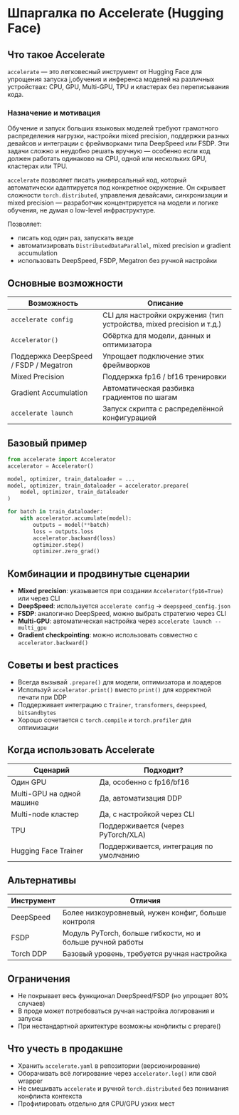 # Шпаргалка по Accelerate (Hugging Face)

## Что такое Accelerate

`accelerate` — это легковесный инструмент от Hugging Face для упрощения запуска j,обучения и инференса моделей на различных устройствах: CPU, GPU, Multi-GPU, TPU и кластерах без переписывания кода.

### Назначение и мотивация

Обучение и запуск больших языковых моделей требуют грамотного распределения нагрузки, настройки mixed precision, поддержки разных девайсов и интеграции с фреймворками типа DeepSpeed или FSDP. Эти задачи сложно и неудобно решать вручную — особенно если код должен работать одинаково на CPU, одной или нескольких GPU, кластерах или TPU.

`accelerate` позволяет писать универсальный код, который автоматически адаптируется под конкретное окружение. Он скрывает сложности `torch.distributed`, управления девайсами, синхронизации и mixed precision — разработчик концентрируется на модели и логике обучения, не думая о low-level инфраструктуре.

Позволяет:
- писать код один раз, запускать везде
- автоматизировать `DistributedDataParallel`, mixed precision и gradient accumulation
- использовать DeepSpeed, FSDP, Megatron без ручной настройки

## Основные возможности

| Возможность | Описание |
|------------|----------|
| `accelerate config` | CLI для настройки окружения (тип устройства, mixed precision и т.д.) |
| `Accelerator()` | Обёртка для модели, данных и оптимизатора |
| Поддержка DeepSpeed / FSDP / Megatron | Упрощает подключение этих фреймворков |
| Mixed Precision | Поддержка fp16 / bf16 тренировки |
| Gradient Accumulation | Автоматическая разбивка градиентов по шагам |
| `accelerate launch` | Запуск скрипта с распределённой конфигурацией |

## Базовый пример

```python
from accelerate import Accelerator
accelerator = Accelerator()

model, optimizer, train_dataloader = ...
model, optimizer, train_dataloader = accelerator.prepare(
    model, optimizer, train_dataloader
)

for batch in train_dataloader:
    with accelerator.accumulate(model):
        outputs = model(**batch)
        loss = outputs.loss
        accelerator.backward(loss)
        optimizer.step()
        optimizer.zero_grad()
```

## Комбинации и продвинутые сценарии

- **Mixed precision**: указывается при создании `Accelerator(fp16=True)` или через CLI
- **DeepSpeed**: используется `accelerate config` → `deepspeed_config.json`
- **FSDP**: аналогично DeepSpeed, можно выбрать стратегию через CLI
- **Multi-GPU**: автоматическая настройка через `accelerate launch --multi_gpu`
- **Gradient checkpointing**: можно использовать совместно с `accelerator.backward()`

## Советы и best practices

- Всегда вызывай `.prepare()` для модели, оптимизатора и лоадеров
- Используй `accelerator.print()` вместо `print()` для корректной печати при DDP
- Поддерживает интеграцию с `Trainer`, `transformers`, `deepspeed`, `bitsandbytes`
- Хорошо сочетается с `torch.compile` и `torch.profiler` для оптимизации

## Когда использовать Accelerate

| Сценарий | Подходит? |
|----------|-----------|
| Один GPU | Да, особенно с fp16/bf16 |
| Multi-GPU на одной машине | Да, автоматизация DDP |
| Multi-node кластер | Да, с настройкой через CLI |
| TPU | Поддерживается (через PyTorch/XLA) |
| Hugging Face Trainer | Поддерживается, интеграция по умолчанию |

## Альтернативы

| Инструмент | Отличия |
|-----------|----------|
| DeepSpeed | Более низкоуровневый, нужен конфиг, больше контроля |
| FSDP | Модуль PyTorch, больше гибкости, но и больше ручной работы |
| Torch DDP | Базовый уровень, требуется ручная настройка |

## Ограничения

- Не покрывает весь функционал DeepSpeed/FSDP (но упрощает 80% случаев)
- В проде может потребоваться ручная настройка логирования и запуска
- При нестандартной архитектуре возможны конфликты с prepare()

## Что учесть в продакшне

- Хранить `accelerate.yaml` в репозитории (версионирование)
- Оборачивать всё логирование через `accelerator.log()` или свой wrapper
- Не смешивать `accelerate` и ручной `torch.distributed` без понимания конфликта контекста
- Профилировать отдельно для CPU/GPU узких мест

